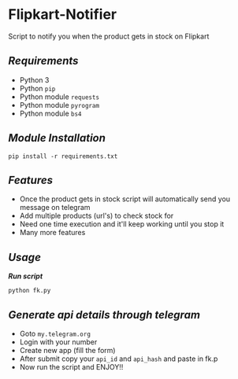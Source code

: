 # Flipkart-Notifier
Script to notify you when the product gets in stock on Flipkart

## ***Requirements***

- Python 3
- Python `pip`
- Python module `requests`
- Python module `pyrogram`
- Python module `bs4`

## ***Module Installation***

	pip install -r requirements.txt

## ***Features***

- Once the product gets in stock script will automatically send you message on telegram
- Add multiple products (url's) to check stock for
- Need one time execution and it'll keep working until you stop it
- Many more features

## ***Usage***

***Run script***

    python fk.py

## ***Generate api details through telegram***

- Goto `my.telegram.org`
- Login with your number
- Create new app (fill the form)
- After submit copy your `api_id` and `api_hash` and paste in fk.p
- Now run the script and ENJOY!!